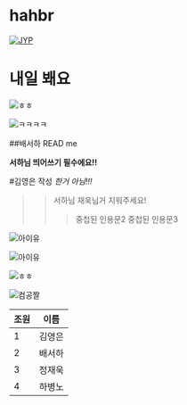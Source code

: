 # hahbr


[![JYP](https://img.youtube.com/vi/DUMQU8Wy0d0/0.jpg)](https://www.youtube.com/watch?v=DUMQU8Wy0d0)




# 내일 봬요
![ㅎㅎ](https://encrypted-tbn0.gstatic.com/images?q=tbn:ANd9GcSEtnwo_s53eo5LW8X4WGOH1AD8cTWNB2DRbDVGeNfO0VzhYXoJbjV7hueAA9la1lCusrM&usqp=CAU)




![ㅋㅋㅋㅋ](https://blog.kakaocdn.net/dn/cxcOnC/btqGX23RtwQ/NFv6znf4QEak4goaflDbM0/img.jpg)





                     

##배서하 READ me

__서하님 띄어쓰기 필수에요!!__


#김영은 작성 _한거 아님!!!_
>> 서하님 재욱님거 지워주세요!
>>> 중첩된 인용문2
>>> 중첩된 인용문3
>>> 

![아이유](http://file2.nocutnews.co.kr/newsroom/image/2019/11/19/20191119092356684958_0_768_768.jpg)

![아이유](https://w.namu.la/s/40de86374ddd74756b31d4694a7434ee9398baa51fa5ae72d28f2eeeafdadf0c475c55c58e29a684920e0d6a42602b339f8aaf6d19764b04405a0f8bee7f598d2922db9475579419aac4635d0a71fdb8a4b2343cb550e6ed93e13c1a05cede75)

![ㅎㅎ](https://search.pstatic.net/common/?src=http%3A%2F%2Fblogfiles.naver.net%2FMjAyMTAxMTdfMTcw%2FMDAxNjEwODkxMDQ0NjU2.j4jwki5HypOaHzk2-5_b0yLlMBBToKL184UA2iyP5Uwg.BwZMHc6X9Ajq-6dzMHHNZTRj0fuG-tI24OFuUcj8w_Ug.JPEG.sy4256%2Foutput_361991143.jpg&type=sc960_832)

![컴공짤](https://cdn.clien.net/web/api/file/F03/11193449/82140da86eecc4.jpg?w=500&h=1000)

|조원|이름|
|--|--|
|1|김영은|
|2|배서하|
|3|정재욱|
|4|하병노|
